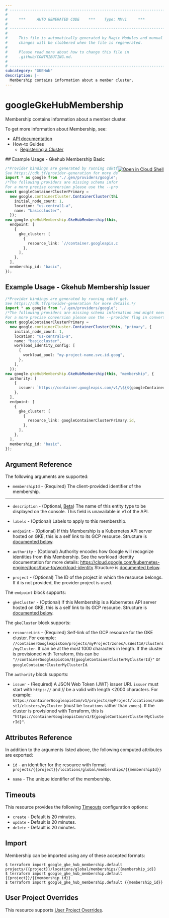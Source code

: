 ```yaml
---
# ----------------------------------------------------------------------------
#
#     ***     AUTO GENERATED CODE    ***    Type: MMv1     ***
#
# ----------------------------------------------------------------------------
#
#     This file is automatically generated by Magic Modules and manual
#     changes will be clobbered when the file is regenerated.
#
#     Please read more about how to change this file in
#     .github/CONTRIBUTING.md.
#
# ----------------------------------------------------------------------------
subcategory: "GKEHub"
description: |-
  Membership contains information about a member cluster.
---
```


# googleGkeHubMembership

Membership contains information about a member cluster.

To get more information about Membership, see:

* [API documentation](https://cloud.google.com/anthos/multicluster-management/reference/rest/v1/projects.locations.memberships)
* How-to Guides
  * [Registering a Cluster](https://cloud.google.com/anthos/multicluster-management/connect/registering-a-cluster#register_cluster)

<div class = "oics-button" style="float: right; margin: 0 0 -15px">
  <a href="https://console.cloud.google.com/cloudshell/open?cloudshell_git_repo=https%3A%2F%2Fgithub.com%2Fterraform-google-modules%2Fdocs-examples.git&cloudshell_working_dir=gkehub_membership_basic&cloudshell_image=gcr.io%2Fgraphite-cloud-shell-images%2Fterraform%3Alatest&open_in_editor=main.tf&cloudshell_print=.%2Fmotd&cloudshell_tutorial=.%2Ftutorial.md" target="_blank">
    <img alt="Open in Cloud Shell" src="//gstatic.com/cloudssh/images/open-btn.svg" style="max-height: 44px; margin: 32px auto; max-width: 100%;">
  </a>
</div>
## Example Usage - Gkehub Membership Basic

```typescript
/*Provider bindings are generated by running cdktf get.
See https://cdk.tf/provider-generation for more details.*/
import * as google from "./.gen/providers/google";
/*The following providers are missing schema information and might need manual adjustments to synthesize correctly: google.
For a more precise conversion please use the --provider flag in convert.*/
const googleContainerClusterPrimary =
  new google.containerCluster.ContainerCluster(this, "primary", {
    initial_node_count: 1,
    location: "us-central1-a",
    name: "basiccluster",
  });
new google.gkeHubMembership.GkeHubMembership(this, "membership", {
  endpoint: [
    {
      gke_cluster: [
        {
          resource_link: `//container.googleapis.com/\${${googleContainerClusterPrimary.id}}`,
        },
      ],
    },
  ],
  membership_id: "basic",
});

```

## Example Usage - Gkehub Membership Issuer

```typescript
/*Provider bindings are generated by running cdktf get.
See https://cdk.tf/provider-generation for more details.*/
import * as google from "./.gen/providers/google";
/*The following providers are missing schema information and might need manual adjustments to synthesize correctly: google.
For a more precise conversion please use the --provider flag in convert.*/
const googleContainerClusterPrimary =
  new google.containerCluster.ContainerCluster(this, "primary", {
    initial_node_count: 1,
    location: "us-central1-a",
    name: "basiccluster",
    workload_identity_config: [
      {
        workload_pool: "my-project-name.svc.id.goog",
      },
    ],
  });
new google.gkeHubMembership.GkeHubMembership(this, "membership", {
  authority: [
    {
      issuer: `https://container.googleapis.com/v1/\${${googleContainerClusterPrimary.id}}`,
    },
  ],
  endpoint: [
    {
      gke_cluster: [
        {
          resource_link: googleContainerClusterPrimary.id,
        },
      ],
    },
  ],
  membership_id: "basic",
});

```

## Argument Reference

The following arguments are supported:

* `membershipId` -
  (Required)
  The client-provided identifier of the membership.

***

*   `description` -
    (Optional, [Beta](https://terraform.io/docs/providers/google/guides/provider_versions.html))
    The name of this entity type to be displayed on the console. This field is unavailable in v1 of the API.

*   `labels` -
    (Optional)
    Labels to apply to this membership.

*   `endpoint` -
    (Optional)
    If this Membership is a Kubernetes API server hosted on GKE, this is a self link to its GCP resource.
    Structure is [documented below](#nested_endpoint).

*   `authority` -
    (Optional)
    Authority encodes how Google will recognize identities from this Membership.
    See the workload identity documentation for more details:
    https://cloud.google.com/kubernetes-engine/docs/how-to/workload-identity
    Structure is [documented below](#nested_authority).

*   `project` - (Optional) The ID of the project in which the resource belongs.
    If it is not provided, the provider project is used.

<a name="nested_endpoint"></a>The `endpoint` block supports:

* `gkeCluster` -
  (Optional)
  If this Membership is a Kubernetes API server hosted on GKE, this is a self link to its GCP resource.
  Structure is [documented below](#nested_gke_cluster).

<a name="nested_gke_cluster"></a>The `gkeCluster` block supports:

* `resourceLink` -
  (Required)
  Self-link of the GCP resource for the GKE cluster.
  For example: `//containerGoogleapisCom/projects/myProject/zones/usWest1A/clusters/myCluster`.
  It can be at the most 1000 characters in length. If the cluster is provisioned with Terraform,
  this can be `"//containerGoogleapisCom/${googleContainerClusterMyClusterId}"` or
  `googleContainerClusterMyClusterId`.

<a name="nested_authority"></a>The `authority` block supports:

* `issuer` -
  (Required)
  A JSON Web Token (JWT) issuer URI. `issuer` must start with `https://` and // be a valid
  with length <2000 characters. For example: `https://containerGoogleapisCom/v1/projects/myProject/locations/usWest1/clusters/myCluster` (must be `locations` rather than `zones`). If the cluster is provisioned with Terraform, this is `"https://containerGoogleapisCom/v1/${googleContainerClusterMyClusterId}"`.

## Attributes Reference

In addition to the arguments listed above, the following computed attributes are exported:

*   `id` - an identifier for the resource with format `projects/{{project}}/locations/global/memberships/{{membershipId}}`

*   `name` -
    The unique identifier of the membership.

## Timeouts

This resource provides the following
[Timeouts](https://developer.hashicorp.com/terraform/plugin/sdkv2/resources/retries-and-customizable-timeouts) configuration options:

* `create` - Default is 20 minutes.
* `update` - Default is 20 minutes.
* `delete` - Default is 20 minutes.

## Import

Membership can be imported using any of these accepted formats:

```console
$ terraform import google_gke_hub_membership.default projects/{{project}}/locations/global/memberships/{{membership_id}}
$ terraform import google_gke_hub_membership.default {{project}}/{{membership_id}}
$ terraform import google_gke_hub_membership.default {{membership_id}}
```

## User Project Overrides

This resource supports [User Project Overrides](https://registry.terraform.io/providers/hashicorp/google/latest/docs/guides/provider_reference#user_project_override).

